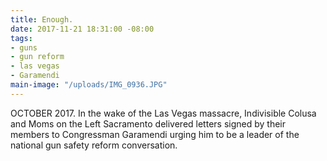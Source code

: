 ```yaml
---
title: Enough.
date: 2017-11-21 18:31:00 -08:00
tags:
- guns
- gun reform
- las vegas
- Garamendi
main-image: "/uploads/IMG_0936.JPG"
---
```


OCTOBER 2017. In the wake of the Las Vegas massacre, Indivisible Colusa and Moms on the Left Sacramento delivered letters signed by their members to Congressman Garamendi urging him to be a leader of the national gun safety reform conversation. 
